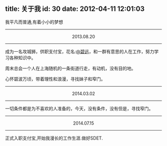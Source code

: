 title: 关于我
id: 30
date: 2012-04-11 12:01:03
---

我平凡而普通,有着小小的梦想

---
<center> 2013.08.20</center>

---
成为一名攻城狮，供职支付宝，花名:[@碧远](http://weibo.com/whereisdoor)，和一群有意思的人在工作，努力学习各种知识中。

周末总会一个人在上海随机的一条街道行走，有动机，没有目的地。

心怀碧波万顷，带着理性和浪漫，寻找妹子和窄门。

---
<center> 2014.03.02</center>

---
一切条件都是为不喜欢的人准备的，今天，没有条件，没有但是，寻找窄门。

---
<center> 2014.07.15</center>

---
正式入职支付宝,开始我漫长的工作生涯.做好SDET.
